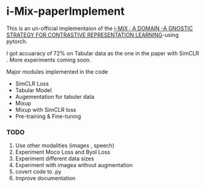 # i-Mix-paperImplement
This is an un-official implementaion of the [i-MIX : A DOMAIN -A GNOSTIC STRATEGY FOR CONTRASTIVE  REPRESENTATION LEARNING](https://arxiv.org/pdf/2010.08887.pdf)-using pytorch.

I got accuaracy of 72% on Tabular data as the one in the paper with SimCLR . More experiments coming soon.

Major modules implemented in the code

- SimCLR Loss
- Tabular Model 
- Augementation for tabuler data
- Mixup
- Mixup with SimCLR loss
- Pre-training & Fine-tuning


### TODO

1. Use other modalities (images , speech)
2. Experiment Moco Loss and Byol Loss
3. Experiment different data sizes
4. Experiment with imagea without augmentation
5. covert code to .py
6. Improve documentation
